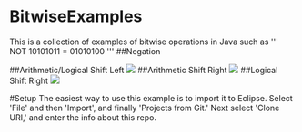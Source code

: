 # BitwiseExamples
This is a collection of examples of bitwise operations in Java 
such as
'''
NOT 10101011
  = 01010100
'''
##Negation

##Arithmetic/Logical Shift Left
![](https://upload.wikimedia.org/wikipedia/commons/thumb/5/5c/Rotate_left_logically.svg/210px-Rotate_left_logically.svg.png)
##Arithmetic Shift Right
![](https://upload.wikimedia.org/wikipedia/commons/thumb/3/37/Rotate_right_arithmetically.svg/175px-Rotate_right_arithmetically.svg.png)
##Logical Shift Right
![](https://upload.wikimedia.org/wikipedia/commons/thumb/6/64/Rotate_right_logically.svg/210px-Rotate_right_logically.svg.png)

#Setup
The easiest way to use this example is to import it
to Eclipse. Select 'File' and then 'Import', and finally 'Projects from Git.'
Next select 'Clone URI,' and enter the info about this repo.
